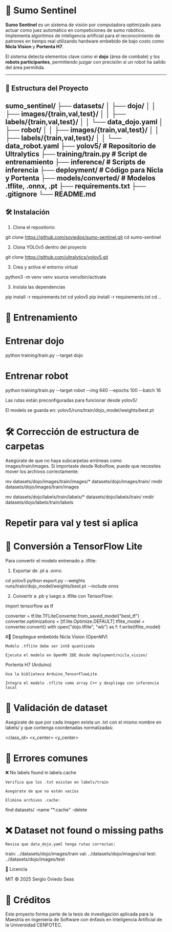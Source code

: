  # 🤖 Sumo Sentinel

**Sumo Sentinel** es un sistema de visión por computadora optimizado para actuar como juez automático en competiciones de sumo robótico. Implementa algoritmos de inteligencia artificial para el reconocimiento de patrones en tiempo real utilizando hardware embebido de bajo costo como **Nicla Vision** y **Portenta H7**.

El sistema detecta elementos clave como el **dojo** (área de combate) y los **robots participantes**, permitiendo juzgar con precisión si un robot ha salido del área permitida.

---

## 📁 Estructura del Proyecto

sumo_sentinel/
├── datasets/
│ ├── dojo/
│ │ ├── images/{train,val,test}/
│ │ ├── labels/{train,val,test}/
│ │ └── data_dojo.yaml
│ ├── robot/
│ │ ├── images/{train,val,test}/
│ │ ├── labels/{train,val,test}/
│ │ └── data_robot.yaml
├── yolov5/ # Repositorio de Ultralytics
├── training/train.py # Script de entrenamiento
├── inference/ # Scripts de inferencia
├── deployment/ # Código para Nicla y Portenta
├── models/converted/ # Modelos .tflite, .onnx, .pt
├── requirements.txt
├── .gitignore
└── README.md
---

## 🛠 Instalación

1. Clona el repositorio:


git clone https://github.com/soviedos/sumo-sentinel.git
cd sumo-sentinel

2. Clona YOLOv5 dentro del proyecto

git clone https://github.com/ultralytics/yolov5.git

3. Crea y activa el entorno virtual

python3 -m venv venv
source venv/bin/activate

3. Instala las dependencias

pip install -r requirements.txt
cd yolov5
pip install -r requirements.txt
cd ..

# 🔧 Entrenamiento

# Entrenar dojo
python training/train.py --target dojo

# Entrenar robot
python training/train.py --target robot --img 640 --epochs 100 --batch 16

Las rutas están preconfiguradas para funcionar desde yolov5/

El modelo se guarda en: yolov5/runs/train/dojo_model/weights/best.pt

# 🛠 Corrección de estructura de carpetas

Asegúrate de que no haya subcarpetas erróneas como images/train/images. Si importaste desde Roboflow, puede que necesites mover los archivos correctamente:

mv datasets/dojo/images/train/images/* datasets/dojo/images/train/
rmdir datasets/dojo/images/train/images

mv datasets/dojo/labels/train/labels/* datasets/dojo/labels/train/
rmdir datasets/dojo/labels/train/labels

# Repetir para val y test si aplica

# 🚀 Conversión a TensorFlow Lite

Para convertir el modelo entrenado a .tflite:

1. Exportar de .pt a .onnx:

cd yolov5
python export.py --weights runs/train/dojo_model/weights/best.pt --include onnx

2. Convertir a .pb y luego a .tflite con TensorFlow:

import tensorflow as tf

converter = tf.lite.TFLiteConverter.from_saved_model("best_tf")
converter.optimizations = [tf.lite.Optimize.DEFAULT]
tflite_model = converter.convert()
with open("dojo.tflite", "wb") as f:
    f.write(tflite_model)

#📲 Despliegue embebido
Nicla Vision (OpenMV)

    Modelo .tflite debe ser int8 quantizado

    Ejecuta el modelo en OpenMV IDE desde deployment/nicla_vision/

Portenta H7 (Arduino)

    Usa la biblioteca Arduino_TensorFlowLite

    Integra el modelo .tflite como array C++ y despliega con inferencia local

# 🧪 Validación de dataset

Asegúrate de que por cada imagen exista un .txt con el mismo nombre en labels/ y que contenga coordenadas normalizadas:

<class_id> <x_center> <y_center> <width> <height>

# 🐞 Errores comunes
❌ No labels found in labels.cache

    Verifica que los .txt existan en labels/train

    Asegúrate de que no estén vacíos

    Elimina archivos .cache:

find datasets/ -name "*.cache" -delete

# ❌ Dataset not found o missing paths

    Revisa que data_dojo.yaml tenga rutas correctas:

train: ../datasets/dojo/images/train
val: ../datasets/dojo/images/val
test: ../datasets/dojo/images/test

 📄 Licencia

MIT © 2025 Sergio Oviedo Seas

# 🙌 Créditos

Este proyecto forma parte de la tesis de investigación aplicada para la Maestría en Ingeniería de Software con énfasis en Inteligencia Artificial de la Universidad CENFOTEC.





